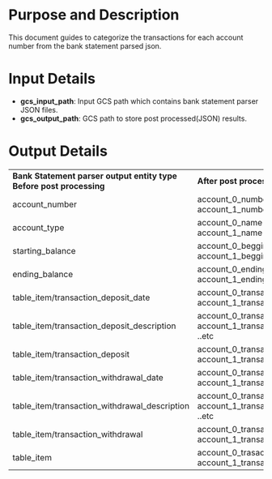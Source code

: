 # Purpose and Description

This document guides to categorize the transactions for each account number from the bank statement parsed json.

# Input Details

* **gcs_input_path**: Input GCS path which contains bank statement parser JSON files.         
* **gcs_output_path**: GCS path to store post processed(JSON) results.

# Output Details

<table>
    <tr>
        <td><b>Bank Statement parser output entity type Before post processing</b></td>
        <td><b>After post processing</b></td>
    </tr>
    <tr>
        <td>account_number</td>
        <td>account_0_number<br>account_1_number  ..etc</td>
    </tr>
    <tr>
        <td>account_type</td>
        <td>account_0_name<br>account_1_name   ..etc</td>
    </tr>
    <tr>
        <td>starting_balance</td>
        <td>account_0_beggining_balance<br>account_1_beggining_balance  ..etc</td>
    </tr>
    <tr>
        <td>ending_balance</td>
        <td>account_0_ending_balance<br>account_1_ending_balance  ..etc</td>
    </tr>
    <tr>
        <td>table_item/transaction_deposit_date</td>
        <td>account_0_transaction/deposit_date<br>account_1_transaction/deposit_date  ..etc</td>
    </tr>
    <tr>
        <td>table_item/transaction_deposit_description</td>
        <td>account_0_transaction/deposit_description<br>account_1_transaction/deposit_description ..etc</td>
    </tr>
    <tr>
        <td>table_item/transaction_deposit</td>
        <td>account_0_transaction/deposit<br>account_1_transaction/deposit  ..etc</td>
    </tr>
    <tr>
        <td>table_item/transaction_withdrawal_date</td>
        <td>account_0_transaction/withdrawal_date<br>account_1_transaction/withdrawal_date  ..etc</td>
    </tr>
    <tr>
        <td>table_item/transaction_withdrawal_description</td>
        <td>account_0_transaction/withdrawal_description<br>account_1_transaction/withdrawal_description ..etc</td>
    </tr>
    <tr>
        <td>table_item/transaction_withdrawal</td>
        <td>account_0_transaction/withdrawal<br>account_1_transaction/withdrawal ..etc</td>
    </tr>
    <tr>
        <td>table_item</td>
        <td>account_0_trasaction<br>account_1_transaction  ..etc</td>
    </tr>
    </table>